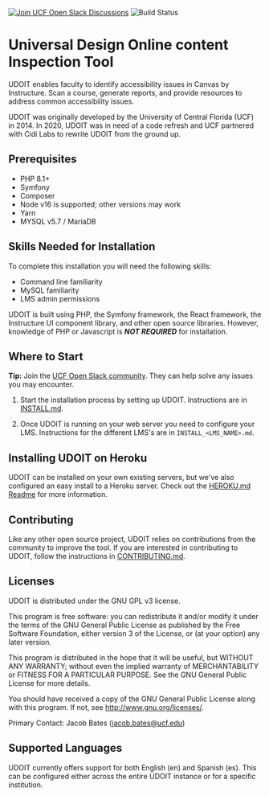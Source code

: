 [![Join UCF Open Slack Discussions](https://badgen.net/badge/icon/ucfopen?icon=slack&label=slack)](https://dl.ucf.edu/join-ucfopen)
![Build Status](https://github.com/ucfopen/UDOIT/actions/workflows/udoit.yml/badge.svg)

# Universal Design Online content Inspection Tool
UDOIT enables faculty to identify accessibility issues in Canvas by Instructure. Scan a course, generate reports, and provide resources to address common accessibility issues.

UDOIT was originally developed by the University of Central Florida (UCF) in 2014. In 2020, UDOIT was in need of a code refresh and UCF partnered with Cidi Labs to rewrite UDOIT from the ground up.

## Prerequisites
 - PHP 8.1+
 - Symfony
 - Composer
 - Node v16 is supported; other versions may work
 - Yarn
 - MYSQL v5.7 / MariaDB

## Skills Needed for Installation
To complete this installation you will need the following skills:

* Command line familiarity
* MySQL familiarity
* LMS admin permissions

UDOIT is built using PHP, the Symfony framework, the React framework, the Instructure UI component library, and other open source libraries. However, knowledge of PHP or Javascript is _**NOT REQUIRED**_ for installation.

## Where to Start
**Tip:** Join the [UCF Open Slack community](https://dl.ucf.edu/join-ucfopen).  They can help solve any issues you may encounter.

1. Start the installation process by setting up UDOIT. Instructions are in [INSTALL.md](INSTALL.md).

2. Once UDOIT is running on your web server you need to configure your LMS. Instructions for the different LMS's are in `INSTALL_<LMS_NAME>.md`.

## Installing UDOIT on Heroku
UDOIT can be installed on your own existing servers, but we've also configured an easy install to a Heroku server. Check out the [HEROKU.md Readme](HEROKU.md) for more information.

## Contributing

Like any other open source project, UDOIT relies on contributions from the community to improve the tool.  If you are interested in contributing to UDOIT, follow the instructions in [CONTRIBUTING.md](CONTRIBUTING.md).

## Licenses
UDOIT is distributed under the GNU GPL v3 license.

This program is free software: you can redistribute it and/or modify it under the terms of the GNU General Public License as published by the Free Software Foundation, either version 3 of the License, or (at your option) any later version.

This program is distributed in the hope that it will be useful, but WITHOUT ANY WARRANTY; without even the implied warranty of MERCHANTABILITY or FITNESS FOR A PARTICULAR PURPOSE. See the GNU General Public License for more details.

You should have received a copy of the GNU General Public License along with this program. If not, see http://www.gnu.org/licenses/.

Primary Contact: Jacob Bates (jacob.bates@ucf.edu)

## Supported Languages
UDOIT currently offers support for both English (en) and Spanish (es). This can be configured either across the entire UDOIT instance or for a specific institution.
